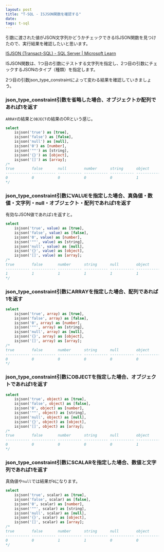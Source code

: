 ```yaml
---
layout: post
title: "T-SQL - ISJSON関数を確認する"
date: 
tags: t-sql
---
```


引数に渡された値がJSON文字列かどうかチェックできるISJSON関数を見つけたので、実行結果を確認したいと思います。

[ISJSON (Transact-SQL) - SQL Server &#124; Microsoft Learn](https://learn.microsoft.com/ja-jp/sql/t-sql/functions/isjson-transact-sql)

ISJSON関数は、1つ目の引数にテストする文字列を指定し、2つ目の引数にチェックするJSONのタイプ（種類）を指定します。

2つ目の引数json_type_constraintによって変わる結果を確認していきましょう。

### json_type_constraint引数を省略した場合、オブジェクトか配列であれば1を返す

`ARRAY`の結果と`OBJECT`の結果のORという感じ。

```sql
select
    isjson('true') as [true],
    isjson('false') as [false],
    isjson('null') as [null],
    isjson('0') as [number],
    isjson('""') as [string],
    isjson('{}') as [object],
    isjson('[]') as [array];
/*
true        false       null        number      string      object      array
----------- ----------- ----------- ----------- ----------- ----------- -----------
0           0           0           0           0           1           1
*/
```

### json_type_constraint引数にVALUEを指定した場合、真偽値・数値・文字列・null・オブジェクト・配列であれば1を返す

有効なJSON値であれば`1`を返すと。

```sql
select
    isjson('true', value) as [true],
    isjson('false', value) as [false],
    isjson('0', value) as [number],
    isjson('""', value) as [string],
    isjson('null', value) as [null],
    isjson('{}', value) as [object],
    isjson('[]', value) as [array];
/*
true        false       number      string      null        object      array
----------- ----------- ----------- ----------- ----------- ----------- -----------
1           1           1           1           1           1           1
*/
```

### json_type_constraint引数にARRAYを指定した場合、配列であれば1を返す

```sql
select
    isjson('true', array) as [true],
    isjson('false', array) as [false],
    isjson('0', array) as [number],
    isjson('""', array) as [string],
    isjson('null', array) as [null],
    isjson('{}', array) as [object],
    isjson('[]', array) as [array];
/*
true        false       number      string      null        object      array
----------- ----------- ----------- ----------- ----------- ----------- -----------
0           0           0           0           0           0           1
*/
```

### json_type_constraint引数にOBJECTを指定した場合、オブジェクトであれば1を返す

```sql
select
    isjson('true', object) as [true],
    isjson('false', object) as [false],
    isjson('0', object) as [number],
    isjson('""', object) as [string],
    isjson('null', object) as [null],
    isjson('{}', object) as [object],
    isjson('[]', object) as [array];
/*
true        false       number      string      null        object      array
----------- ----------- ----------- ----------- ----------- ----------- -----------
0           0           0           0           0           1           0
*/
```

### json_type_constraint引数にSCALARを指定した場合、数値と文字列であれば1を返す

真偽値や`null`では結果が`0`になります。

```sql
select
    isjson('true', scalar) as [true],
    isjson('false', scalar) as [false],
    isjson('0', scalar) as [number],
    isjson('""', scalar) as [string],
    isjson('null', scalar) as [null],
    isjson('{}', scalar) as [object],
    isjson('[]', scalar) as [array];
/*
true        false       number      string      null        object      array
----------- ----------- ----------- ----------- ----------- ----------- -----------
0           0           1           1           0           0           0
*/
```